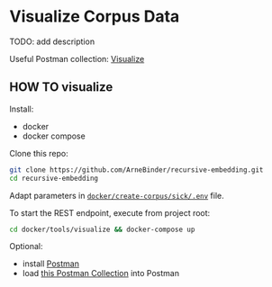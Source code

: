 # Visualize Corpus Data

TODO: add description

Useful Postman collection: [Visualize](Visualize.postman_collection.json)

## HOW TO visualize

Install:
 * docker
 * docker compose

Clone this repo:
```bash
git clone https://github.com/ArneBinder/recursive-embedding.git
cd recursive-embedding
```

Adapt parameters in [`docker/create-corpus/sick/.env`](.env) file.

To start the REST endpoint, execute from project root:

```bash
cd docker/tools/visualize && docker-compose up
```

Optional:
 * install [Postman](https://www.getpostman.com/)
 * load [this Postman Collection](Visualize.postman_collection.json) into Postman



